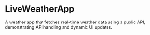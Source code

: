 # LiveWeatherApp
A weather app that fetches real-time weather data using a public API, demonstrating API handling and dynamic UI updates.
